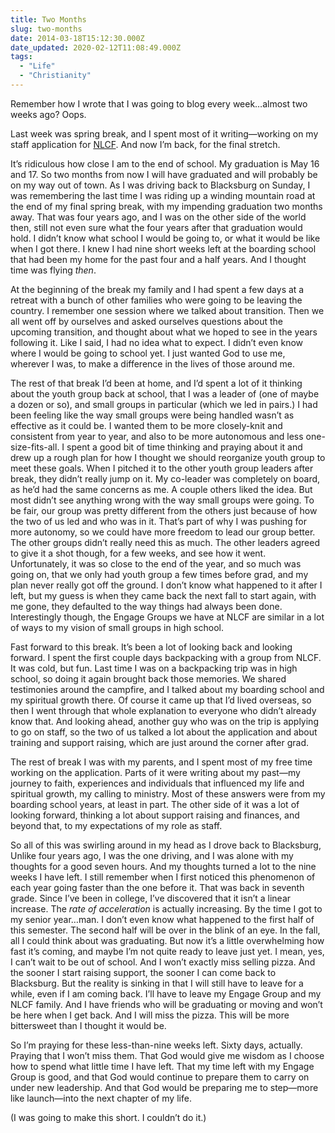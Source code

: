 ```yaml
---
title: Two Months
slug: two-months
date: 2014-03-18T15:12:30.000Z
date_updated: 2020-02-12T11:08:49.000Z
tags: 
  - "Life"
  - "Christianity"
---
```


Remember how I wrote that I was going to blog every week…almost two weeks ago? Oops.

Last week was spring break, and I spent most of it writing—working on my staff application for [NLCF](http://nlcf.net). And now I’m back, for the final stretch.

It’s ridiculous how close I am to the end of school. My graduation is May 16 and 17. So two months from now I will have graduated and will probably be on my way out of town. As I was driving back to Blacksburg on Sunday, I was remembering the last time I was riding up a winding mountain road at the end of my final spring break, with my impending graduation two months away. That was four years ago, and I was on the other side of the world then, still not even sure what the four years after that graduation would hold. I didn’t know what school I would be going to, or what it would be like when I got there. I knew I had nine short weeks left at the boarding school that had been my home for the past four and a half years. And I thought time was flying *then*.

At the beginning of the break my family and I had spent a few days at a retreat with a bunch of other families who were going to be leaving the country. I remember one session where we talked about transition. Then we all went off by ourselves and asked ourselves questions about the upcoming transition, and thought about what we hoped to see in the years following it. Like I said, I had no idea what to expect. I didn’t even know where I would be going to school yet. I just wanted God to use me, wherever I was, to make a difference in the lives of those around me.

The rest of that break I’d been at home, and I’d spent a lot of it thinking about the youth group back at school, that I was a leader of (one of maybe a dozen or so), and small groups in particular (which we led in pairs.) I had been feeling like the way small groups were being handled wasn’t as effective as it could be. I wanted them to be more closely-knit and consistent from year to year, and also to be more autonomous and less one-size-fits-all. I spent a good bit of time thinking and praying about it and drew up a rough plan for how I thought we should reorganize youth group to meet these goals. When I pitched it to the other youth group leaders after break, they didn’t really jump on it. My co-leader was completely on board, as he’d had the same concerns as me. A couple others liked the idea. But most didn’t see anything wrong with the way small groups were going. To be fair, our group was pretty different from the others just because of how the two of us led and who was in it. That’s part of why I was pushing for more autonomy, so we could have more freedom to lead our group better. The other groups didn’t really need this as much. The other leaders agreed to give it a shot though, for a few weeks, and see how it went. Unfortunately, it was so close to the end of the year, and so much was going on, that we only had youth group a few times before grad, and my plan never really got off the ground. I don’t know what happened to it after I left, but my guess is when they came back the next fall to start again, with me gone, they defaulted to the way things had always been done. Interestingly though, the Engage Groups we have at NLCF are similar in a lot of ways to my vision of small groups in high school.

Fast forward to this break. It’s been a lot of looking back and looking forward. I spent the first couple days backpacking with a group from NLCF. It was cold, but fun. Last time I was on a backpacking trip was in high school, so doing it again brought back those memories. We shared testimonies around the campfire, and I talked about my boarding school and my spiritual growth there. Of course it came up that I’d lived overseas, so then I went through that whole explanation to everyone who didn’t already know that. And looking ahead, another guy who was on the trip is applying to go on staff, so the two of us talked a lot about the application and about training and support raising, which are just around the corner after grad.

The rest of break I was with my parents, and I spent most of my free time working on the application. Parts of it were writing about my past—my journey to faith, experiences and individuals that influenced my life and spiritual growth, my calling to ministry. Most of these answers were from my boarding school years, at least in part. The other side of it was a lot of looking forward, thinking a lot about support raising and finances, and beyond that, to my expectations of my role as staff.

So all of this was swirling around in my head as I drove back to Blacksburg, Unlike four years ago, I was the one driving, and I was alone with my thoughts for a good seven hours. And my thoughts turned a lot to the nine weeks I have left. I still remember when I first noticed this phenomenon of each year going faster than the one before it. That was back in seventh grade. Since I’ve been in college, I’ve discovered that it isn’t a linear increase. The *rate of acceleration* is actually increasing. By the time I got to my senior year…man. I don’t even know what happened to the first half of this semester. The second half will be over in the blink of an eye. In the fall, all I could think about was graduating. But now it’s a little overwhelming how fast it’s coming, and maybe I’m not quite ready to leave just yet. I mean, yes, I can’t wait to be out of school. And I won’t exactly miss selling pizza. And the sooner I start raising support, the sooner I can come back to Blacksburg. But the reality is sinking in that I will still have to leave for a while, even if I am coming back. I’ll have to leave my Engage Group and my NLCF family. And I have friends who will be graduating or moving and won’t be here when I get back. And I will miss the pizza. This will be more bittersweet than I thought it would be.

So I’m praying for these less-than-nine weeks left. Sixty days, actually. Praying that I won’t miss them. That God would give me wisdom as I choose how to spend what little time I have left. That my time left with my Engage Group is good, and that God would continue to prepare them to carry on under new leadership. And that God would be preparing me to step—more like launch—into the next chapter of my life.

(I was going to make this short. I couldn’t do it.)
